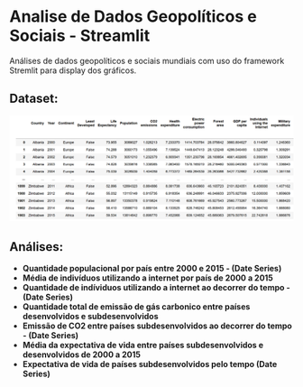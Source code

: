 # Analise de Dados Geopolíticos e Sociais - Streamlit
 Análises de dados geopolíticos e sociais mundiais com uso do framework Stremlit para display dos gráficos.


## Dataset:
![alt text](https://github.com/GuiFernandess7/Analise-Dados-Geopoliticos-Sociais/blob/main/img/dataset.png)


## Análises:
   * **Quantidade populacional por país entre 2000 e 2015 - (Date Series)**
   * **Média de indivíduos utilizando a internet por país de 2000 a 2015**
   * **Quantidade de indíviduos utilizando a internet ao decorrer do tempo - (Date Series)**
   * **Quantidade total de emissão de gás carbonico entre países desenvolvidos e subdesenvolvidos**
   * **Emissão de CO2 entre países subdesenvolvidos ao decorrer do tempo - (Date Series)**
   * **Média da expectativa de vida entre países subdesenvolvidos e desenvolvidos de 2000 a 2015**
   * **Expectativa de vida de países subdesenvolvidos pelo tempo (Date Series)**
